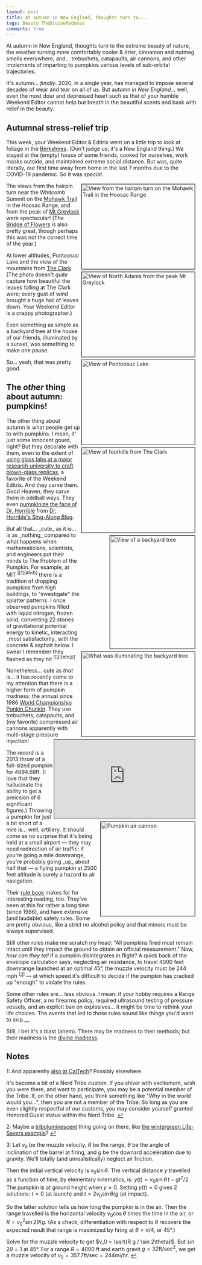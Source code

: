 ```yaml
---
layout: post
title: At autumn in New England, thoughts turn to...
tags: Beauty TheDivineMadness
comments: true
---
```


At autumn in New England, thoughts turn to the extreme beauty of nature, the weather
turning more comfortably cooler &amp; drier, cinnamon and nutmeg smells everywhere,
and... trebuchets, catapaults, air cannons, and other implements of imparting to pumpkins
various levels of sub-orbital trajectories.  

It's autumn... _finally_.  2020, in a single year, has managed to impose several decades
of wear and tear on all of us.  But autumn _in New England_... well, even the most dour
and depressed heart such as that of your humble Weekend Editor cannot help but breath in
the beautiful scents and bask with relief in the beauty.  

## Autumnal stress-relief trip

This week, your Weekend Editor & Editrix went on a little trip to look at foliage in the 
[Berkshires](https://en.wikipedia.org/wiki/Berkshires).  (Don't
judge us; it's a New England thing.)  We stayed at the (empty) house of some friends,
cooked for ourselves, work masks outside, and maintained extreme social distance.  But
was, quite literally, our first time away from home in the last 7 months due to the
COVID-19 pandemic.  So it was _special_.  

<a href="{{ site.baseurl }}/images/2020-10-24-in-autumn-in-new-england-thoughts-turn-to-hairpin-turn.jpg" target="_blank"><img src="{{ site.baseurl }}/images/2020-10-24-in-autumn-in-new-england-thoughts-turn-to-hairpin-turn.jpg" width="300" height="225" alt="View from the hairpin turn on the Mohawk Trail in the Hoosac Range" title="View from the hairpin turn on the Mohawk Trail in the Hoosac Range" style="float: right; margin: 3px 3px 3px 3px; border: 1px solid #000000;"/></a>
<a href="{{ site.baseurl }}/images/2020-10-24-in-autumn-in-new-england-thoughts-turn-to-view-from-mt-greylock.jpg" target="_blank"><img src="{{ site.baseurl }}/images/2020-10-24-in-autumn-in-new-england-thoughts-turn-to-view-from-mt-greylock.jpg" width="300" height="225" alt="View of North Adams from the peak Mt Greylock" title="View of North Adams from the peak Mt Greylock" style="float: right; margin: 3px 3px 3px 3px; border: 1px solid #000000;"/></a>
<a href="{{ site.baseurl }}/images/2020-10-24-in-autumn-in-new-england-thoughts-turn-to-pontoosuc-lake.jpg" target="_blank"><img src="{{ site.baseurl }}/images/2020-10-24-in-autumn-in-new-england-thoughts-turn-to-pontoosuc-lake.jpg" width="300" height="225" alt="View of Pontoosuc Lake" title="View of Pontoosuc Lake" style="float: right; margin: 3px 3px 3px 3px; border: 1px solid #000000;"/></a>
<a href="{{ site.baseurl }}/images/2020-10-24-in-autumn-in-new-england-thoughts-turn-to-the-clark.jpg" target="_blank"><img src="{{ site.baseurl }}/images/2020-10-24-in-autumn-in-new-england-thoughts-turn-to-the-clark.jpg" width="300" height="225" alt="View of foothills from The Clark" title="View of foothills from The Clark" style="float: right; margin: 3px 3px 3px 3px; border: 1px solid #000000;"/></a>
<a href="{{ site.baseurl }}/images/2020-10-24-in-autumn-in-new-england-thoughts-turn-to-backyard-tree.jpg" target="_blank"><img src="{{ site.baseurl }}/images/2020-10-24-in-autumn-in-new-england-thoughts-turn-to-backyard-tree.jpg" width="225" height="300" alt="View of a backyard tree" title="View of a backyard tree" style="float: right; margin: 3px 3px 3px 3px; border: 1px solid #000000;"/></a>
<a href="{{ site.baseurl }}/images/2020-10-24-in-autumn-in-new-england-thoughts-turn-to-backyard-tree-illuminator.jpg" target="_blank"><img src="{{ site.baseurl }}/images/2020-10-24-in-autumn-in-new-england-thoughts-turn-to-backyard-tree-illuminator.jpg" width="300" height="225" alt="What was illuminating the backyard tree" title="What was illuminating the backyard tree" style="float: right; margin: 3px 3px 3px 3px; border: 1px solid #000000;"/></a>
The views from the hairpin turn near the Whitcomb Summit on the 
[Mohawk Trail](https://en.wikipedia.org/wiki/Mohawk_Trail) in the 
Hoosac Range, and from the peak of
[Mt Greylock](https://en.wikipedia.org/wiki/Mount_Greylock) were spectacular!  (The 
[Bridge of Flowers](https://en.wikipedia.org/wiki/Bridge_of_Flowers_(bridge)) is also
pretty great, though perhaps this was not the correct time of the year.)  

At lower altitudes, Pontoosuc Lake and the view of the mountains from 
[The Clark](https://www.clarkart.edu/).  (The photo doesn't _quite_ capture how beautiful the
leaves falling at The Clark were; every gust of wind brought a huge hail of leaves down.
Your Weekend Editor is a crappy photographer.)  

Even something as simple as a backyard tree at the house of our friends, illuminated by a
sunset, was something to make one pause.  

So... yeah, that was pretty good.  

## The _other_ thing about autumn: pumpkins!

The other thing about autumn is what people get up to with pumpkins.  I mean, it' just
some innocent gourd, right?  But they decorate with them, even to the extent of
[using glass labs at a major research university to craft blown-glass replicas](https://news.mit.edu/2020/its-virtual-great-glass-pumpkin-patch-mit-1021), 
a favorite of the Weekend Editrix.  And they carve them.  Good Heaven, they carve them in
oddball ways.  They even 
[pumpkinize the face of Dr. Horrible](https://www.flickr.com/photos/steveoftheweb/4062468120/) 
from [Dr. Horrible's Sing-Along Blog](https://drhorrible.com/).  

<iframe width="373" height="210" src="https://www.youtube.com/embed/Z_8jF6FygN4" allow="accelerometer; encrypted-media; gyroscope; picture-in-picture" allowfullscreen style="float: right; margin: 3px 3px 3px 3px; border: 1px solid #000000;"></iframe>
But all that... _cute_ as it is... is as _nothing_ compared to what happens when mathematicians,
scientists, and engineers put their minds to The Problem of the Pumpkin.  For example, at
MIT <sup id="fn1a">[[1](#fn1)]</sup> there is a tradition of dropping pumpkins from high
buildings, to "investigate" the splatter patterns.  I once observed pumpkins filled with
liquid nitrogen, frozen solid, converting 22 stories of gravitational potential energy to
kinetic, interacting _most satisfactorily_ with the concrete & asphalt below.  I swear
I remember they flashed as they hit <sup id="fn2a">[[2](#fn2)]</sup>.  

Nonetheless... cute as _that_ is... it has recently come to my attention that there is a
higher form of pumpkin madness: the annual since 1986 
[World Championship Punkin Chunkin](https://www.punkinchunkin.com/).  They use trebuchets,
catapaults, and (my favorite) compressed air cannons apparently with multi-stage pressure
injection!  

<img src="{{ site.baseurl }}/images/2020-10-24-in-autumn-in-new-england-thoughts-turn-to-pumpkin-air-cannon.jpg" width="250" height="250" alt="Pumpkin air cannon" title="Pumpkin air cannon" style="float: right; margin: 3px 3px 3px 3px; border: 1px solid #000000;"/>
The record is a 2013 throw of a full-sized pumpkin for 4694.68ft.  (I love that they
hallucinate the ability to get a preicsion of 6 significant figures.)  Throwing a pumpkin
for just a bit short of a mile is... well, artillery.  It should come as no surprise that
it's being held at a small airport &mdash; they may need redirection of air traffic: if
you're going a mile downrange, you're probably going _up_ about half that &mdash; a flying
pumpkin at 2500 feet altitude is surely a hazard to air navigation.  

Their [rule book](https://www.punkinchunkin.com/the-competition/rules/) makes for for
interesting reading, too.  They've been at this for rather a long time (since 1986), and
have extensive (and laudable) safety rules.  Some are pretty obvious, like a strict no
alcohol policy and that minors must be always supervised.  

Still other rules make me scratch my head: "All pumpkins fired must remain intact until
they impact the ground to obtain an official measurement."  Now, _how can they tell_ if a
pumpkin disintegrates in flight?  A quick back of the envelope calculation says,
neglecting air resistance, to travel 4000 feet downrange launched at an optimal 45&deg;,
the muzzle velocity must be 244 mph <sup id="fn3a">[[3](#fn3)]</sup> &mdash; at which
speed it's difficult to decide if the pumpkin has cracked up "enough" to violate the
rules.  

Some other rules are... less obvious.  I mean: if your hobby requires a Range Safety
Officer, a no firearms policy, required ultrasound testing of pressure vessels, and an
explicit ban on explosives... it might be time to rethink your life choices.  The events
that led to those rules sound like things you'd want to skip.__

Still, I bet it's a blast (ahem). There may be madness to their methods; but their madness is the 
[divine madness](https://en.wikipedia.org/wiki/Divine_madness).  

## Notes

<a id="fn1">1</a>: And apparently 
[also at CalTech](https://www.latimes.com/socal/burbank-leader/the818now/pasadenasu-1101-halloween-pumpkins-meet-their-explosive-end-at-caltech-story.html)?
Possibly elsewhere.  

It's become a bit of a Nerd Tribe custom.  If you shiver with excitement, wish you were
there, and want to participate, you may be a potential member of the Tribe.  If, on the
other hand, you think something like "Why in the world would you...", then you are not a
member of the Tribe.  So long as you are even slightly respectful of our customs, you may
consider yourself granted Honored Guest status within the Nerd Tribe. [↩](#fn1a)  

<a id="fn2">2</a>: Maybe a [triboluminescent](https://en.wikipedia.org/wiki/Triboluminescence)
thing going on there, like 
[the wintergreen Life-Savers example](https://en.wikipedia.org/wiki/Triboluminescence#Examples)? 
[↩](#fn2a)  

<a id="fn3">3</a>: Let $v_0$ be the muzzle velocity, $R$ be the range, $\theta$ be the
angle of inclination of the barrel at firing, and $g$ be the downard acceleration due to
gravity.  We'll totally (and unrealistically) neglect air friction.  

Then the initial vertical velocity is $v_0 \sin \theta$.  The vertical distance $y$
travelled as a function of time, by elementary kinematics, is: 
$y(t) = v_0 \sin \theta\, t - g t^2 / 2$.  The pumpkin is at ground height when $y = 0$.
Setting $y(t) = 0$ gives 2 solutions: $t = 0$ (at launch) and $t = 2 v_0 \sin \theta / g$
(at impact).  

So the latter solution tells us how long the pumpkin is in the air.  Then the range
travelled is the horizontal velocity $v_0 \cos \theta$ times the time in the air, or 
$R = v_{0}^{2} \sin 2\theta / g$.  (As a check, differentiation with respect to $\theta$
recovers the expected result that range is maximized by firing at $\theta = \pi/4$, or
45&deg;.)  

Solve for the muzzle velocity to get $v_0 = \sqrt{R g / \sin 2\theta}$.  But $\sin
2\theta = 1$ at 45&deg;.  For a range $R = 4000$ ft and earth gravit $g = 32
\textrm{ft}/\textrm{sec}^2$, we get a muzzle velocity of $v_0 = 357.7 \textrm{ft/sec} = 244 \textrm{mi/hr}$.
[↩](#fn3a)  
